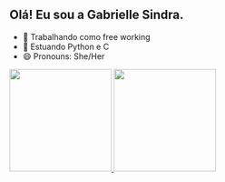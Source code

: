 ## Olá! Eu sou a Gabrielle Sindra.

- 🔭 Trabalhando como free working
- 🌱 Estuando Python e C
- 😄 Pronouns: She/Her

 <div>
  <a href="https://github.com/GabrielleSindra">
  <img height="180em" src="https://github-readme-stats.vercel.app/api?username=GabrielleSindra&show_icons=true&theme=dracula&include_all_commits=true&count_private=true"/>
  <img height="180em" src="https://github-readme-stats.vercel.app/api/top-langs/?username=GabrielleSindra&layout=compact&langs_count=16&theme=dracula"/>
</div>
